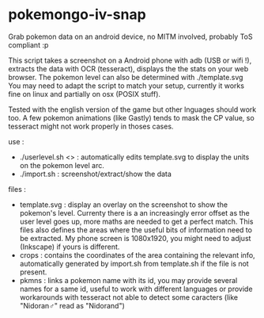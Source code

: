 # pokemongo-iv-snap
Grab pokemon data on an android device, no MITM involved, probably ToS compliant :p

This script takes a screenshot on a Android phone with adb (USB or wifi !), extracts the data with OCR (tesseract), displays the the stats on your web browser. The pokemon level can also be determined with ./template.svg
You may need to adapt the script to match your setup, currently it works fine on linux and partially on osx (POSIX stuff).

Tested with the english version of the game but other lnguages should work too. A few pokemon animations (like Gastly) tends to mask the CP value, so tesseract might not work properly in thoses cases.

use :
* ./userlevel.sh <<your trainer level>> : automatically edits template.svg to display the units on the pokemon level arc.
* ./import.sh : screenshot/extract/show the data

files :
* template.svg : display an overlay on the screenshot to show the pokemon's level. Currenty there is a an increasingly error offset as the user level goes up, more maths are needed to get a perfect match. This files also defines the areas where the useful bits of information need to be extracted. My phone screen is 1080x1920, you might need to adjust (Inkscape) if yours is different.
* crops : contains the coordinates of the area containing the relevant info, automatically generated by import.sh from template.sh if the file is not present.
* pkmns : links a pokemon name with its id, you may provide several names for a same id, useful to work with different languages or provide workarounds with tesseract not able to detect some caracters (like "Nidoran♂" read as "Nidorand")
